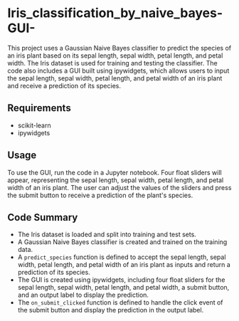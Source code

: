 # Iris_classification_by_naive_bayes-GUI-


This project uses a Gaussian Naive Bayes classifier to predict the species of an iris plant based on its sepal length, sepal width, petal length, and petal width. The Iris dataset is used for training and testing the classifier. The code also includes a GUI built using ipywidgets, which allows users to input the sepal length, sepal width, petal length, and petal width of an iris plant and receive a prediction of its species.

## Requirements
- scikit-learn
- ipywidgets

## Usage
To use the GUI, run the code in a Jupyter notebook. Four float sliders will appear, representing the sepal length, sepal width, petal length, and petal width of an iris plant. The user can adjust the values of the sliders and press the submit button to receive a prediction of the plant's species.

## Code Summary
- The Iris dataset is loaded and split into training and test sets.
- A Gaussian Naive Bayes classifier is created and trained on the training data.
- A `predict_species` function is defined to accept the sepal length, sepal width, petal length, and petal width of an iris plant as inputs and return a prediction of its species.
- The GUI is created using ipywidgets, including four float sliders for the sepal length, sepal width, petal length, and petal width, a submit button, and an output label to display the prediction.
- The `on_submit_clicked` function is defined to handle the click event of the submit button and display the prediction in the output label.
